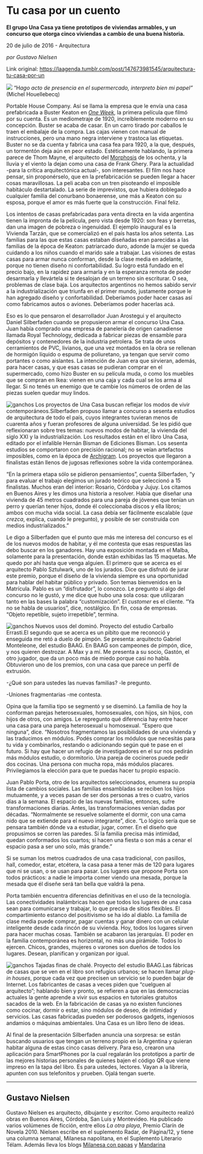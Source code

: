 # Tu casa por un cuento

**El grupo Una Casa ya tiene prototipos de viviendas armables, y un concurso que otorga cinco viviendas a cambio de una buena historia.**

20 de julio de 2016 - Arquitectura

_por Gustavo Nielsen_

Link original: https://laagenda.tumblr.com/post/147673981545/arquitectura-tu-casa-por-un

![](https://64.media.tumblr.com/971773edde9dcc04e1d4f1fe85ee0144/tumblr_inline_pk0jilxJAy1t6q87u_500.jpg)
“H*ago acto de presencia en el supermercado, interpreto bien mi papel”*
(Michel Houellebecq)

Portable House Company. Así se llama la empresa que le envía una casa prefabricada a Buster Keaton en [*One Week*](https://www.youtube.com/watch?v=jmfU6qbW-JA), la primera película que filmó por su cuenta. Es un mediometraje de 1920, increíblemente moderno en su concepción. Buster se acaba de casar. En un carro tirado por caballos le traen el embalaje de la compra. Las cajas vienen con manual de instrucciones, pero una mano negra interviene y trastoca las etiquetas. Buster no se da cuenta y fabrica una casa fea para 1920, a la que, después, un tormentón deja aún en peor estado. Estéticamente hablando, la primera parece de Thom Mayne, el arquitecto del [Morphosis](http://www.morphosis.com/) de los ochenta, y la lluvia y el viento la dejan como una casa de Frank Ghery. Para la actualidad -para la crítica arquitectónica actual-, son interesantes. El film nos hace pensar, sin proponérselo, que en la prefabricación se pueden llegar a hacer cosas maravillosas. La peli acaba con un tren pisoteando el imposible habitáculo destartalado. La serie de imprevistos, que hubiera doblegado a cualquier familia del conurbano bonaerense, une más a Keaton con su esposa, porque el amor es más fuerte que la construcción. Final feliz.

Los intentos de casas prefabricadas para venta directa en la vida argentina tienen la impronta de la película, pero vista desde 1920: son feas y berretas, dan una imagen de pobreza o ingenuidad. El ejemplo inaugural es la Vivienda Tarzán, que se comercializó en el país hasta los años setenta. Las familias para las que estas casas estaban diseñadas eran parecidas a las familias de la época de Keaton: patriarcado duro, adonde la mujer se queda cuidando a los niños cuando el marido sale a trabajar. Las visiones de estas casas para armar nunca conforman, desde la clase media en adelante, porque no tienen diseño ni confortabilidad. Su logro está fundado en el precio bajo, en la rapidez para armarla y en la esperanza remota de poder desarmarla y llevártela si te desalojan de un terreno sin escriturar. O sea, problemas de clase baja. Los arquitectos argentinos no hemos sabido servir a la industrialización que triunfa en el primer mundo, justamente porque le han agregado diseño y confortabilidad. Deberíamos poder hacer casas así como fabricamos autos o aviones. Deberíamos poder hacerlas acá.

Eso es lo que pensaron el desarrollador Juan Arostegui y el arquitecto Daniel Silberfaden cuando se propusieron armar el concurso Una Casa. Juan había comprado una empresa de panelería de origen canadiense llamada Royal Technology, dedicada a fabricar piezas de ensamble para depósitos y contenedores de la industria petrolera. Se trata de unos cerramientos de PVC, livianos, que una vez montados en la obra se rellenan de hormigón líquido o espuma de poliuretano, ya tengan que servir como portantes o como aislantes. La intención de Juan era que sirvieran, además, para hacer casas, y que esas casas se pudieran comprar en el supermercado, como hizo Buster en su película muda, o como los muebles que se compran en Ikea: vienen en una caja y cada cual se los arma al llegar. Si no tenés un enemigo que te cambie los números de orden de las piezas suelen quedar muy lindos. 

![ganchos](https://64.media.tumblr.com/971773edde9dcc04e1d4f1fe85ee0144/tumblr_inline_pk0jilxJAy1t6q87u_500.jpg) Los proyectos de Una Casa buscan reflejar los modos de vivir contemporáneos.Silberfaden propuso llamar a concurso a sesenta estudios de arquitectura de todo el país, cuyos integrantes tuvieran menos de cuarenta años y fueran profesores de alguna universidad. Se les pidió que reflexionaran sobre tres temas: nuevos modos de habitar, la vivienda del siglo XXI y la industrialización. Los resultados están en el libro Una Casa, editado por el infalible Hernán Bisman de Ediciones Bisman. Los sesenta estudios se comportaron con precisión racional; no se veían artefactos imposibles, como en la época de [Archigram](https://es.wikipedia.org/wiki/Archigram). Los proyectos que llegaron a finalistas están llenos de jugosas reflexiones sobre la vida contemporánea.

“En la primera etapa sólo se pidieron pensamientos”, cuenta Silberfaden, “y para evaluar el trabajo elegimos un jurado teórico que seleccionó a 15 finalistas. Muchos eran del interior: Rosario, Córdoba y Jujuy. Los citamos en Buenos Aires y les dimos una historia a resolver. Había que diseñar una vivienda de 45 metros cuadrados para una pareja de jóvenes que tenían un perro y querían tener hijos, donde él coleccionaba discos y ella libros; ambos con mucha vida social. La casa debía ser fácilmente escalable (*que crezca*, explica, cuando le pregunto), y posible de ser construida con medios industrializados.”

Le digo a Silberfaden que el punto que más me interesa del concurso es el de los nuevos modos de habitar, y él me contesta que esas respuestas las debo buscar en los ganadores. Hay una exposición montada en el Malba, solamente para la presentación, donde están exhibidas las 15 maquetas. Me quedo por ahí hasta que venga alguien. El primero que se acerca es el arquitecto Pablo Sztulwark, uno de los jurados. Dice que disfrutó de jurar este premio, porque el diseño de la vivienda siempre es una oportunidad para hablar del habitar público y privado. Son temas bienvenidos en la Matrícula. Pablo es un “disfrutador”, lo conozco. Le pregunto si algo del concurso no le gustó, y me dice que hubo una sola cosa: que utilizaran tanto en las bases la palabra “customización”. El *customer* es el cliente. “Ya no se habla de usuarios”, dice, nostálgico. En fin, cosa de empresas. “Objeto repetible, sujeto irrepetible”, termina.

![ganchos](https://64.media.tumblr.com/6db08403de8d823f7beed6d9e7212ba4/tumblr_inline_pk0jilSCYP1t6q87u_500.jpg) Nuevos usos del dominó. Proyecto del estudio Carballo Errasti.El segundo que se acerca es un pibito que me reconoció y enseguida me retó a duelo de pimpón. Se presenta: arquitecto Gabriel Monteleone, del estudio BAAG. En BAAG son campeones de pimpón, dice, y nos quieren destrozar. A Max y a mí. Me presenta a su socio, Gastón, el otro jugador, que da un poco más de miedo porque casi no habla. Obtuvieron uno de los premios, con una casa que parece un perfil de extrusión.

-¿Qué son para ustedes las nuevas familias? -le pregunto.

-Uniones fragmentarias -me contesta.

Opina que la familia tipo se segmentó y se diseminó. La familia de hoy la conforman parejas heterosexuales, homosexuales, con hijos, sin hijos, con hijos de otros, con amigos. Le repregunto qué diferencia hay entre hacer una casa para una pareja heterosexual u homosexual. “Espero que ninguna”, dice. “Nosotros fragmentamos las posibilidades de una vivienda y las traducimos en módulos. Podés comprar los módulos que necesitás para tu vida y combinarlos, restando o adicionando según qué te pase en el futuro. Si hay que hacer un refugio de investigadores en el sur nos pedirán más módulos estudio, o dormitorio. Una pareja de cocineros puede pedir dos cocinas. Una persona con mucha ropa, más módulos placares. Privilegiamos la elección para que te puedas hacer tu propio espacio. 

Juan Pablo Porta, otro de los arquitectos seleccionados, enumera su propia lista de cambios sociales. Las familias ensambladas se reciben los hijos mutuamente, y a veces pasan de ser dos personas a tres o cuatro, varios días a la semana. El espacio de las nuevas familias, entonces, sufre transformaciones diarias. Antes, las transformaciones venían dadas por décadas. “Normalmente se resuelve solamente el dormir, con una cama nido que se extiende para el nuevo integrante”, dice. “Lo lógico sería que se pensara también dónde va a estudiar, jugar, comer. En el diseño que propusimos se corren las paredes. Si la familia precisa más intimidad, quedan conformados los cuartos; si hacen una fiesta o son más a cenar el espacio pasa a ser uno solo, más grande.”

Si se suman los metros cuadrados de una casa tradicional, con pasillos, hall, comedor, estar, etcétera, la casa pasa a tener más de 120 para lugares que ni se usan, o se usan para pasar. Los lugares que propone Porta son todos prácticos: a nadie le importa comer viendo una mesada, porque la mesada que él diseñe será tan bella que valdrá la pena.

Porta también encuentra diferencias definitivas en el uso de la tecnología. Las conectividades inalámbricas hacen que todos los lugares de una casa sean para comunicarse y trabajar, lo que precisa de sitios flexibles. El compartimiento estanco del positivismo se ha ido al diablo. La familia de clase media puede comprar, pagar cuentas y ganar dinero con un celular inteligente desde cada rincón de su vivienda. Hoy, todos los lugares sirven para hacer muchas cosas. También se acabaron las jerarquías. El poder en la familia contemporánea es horizontal, no más una pirámide. Todos lo ejercen. Chicos, grandes, mujeres o varones son dueños de todos los lugares. Desean, planifican y organizan por igual.

![ganchos](https://64.media.tumblr.com/3acd779930e064f95a7ac7b633cb9b0c/tumblr_inline_pk0jim3h6l1t6q87u_500.jpg) Tajadas finas de chalé. Proyecto del estudio BAAG.Las fábricas de casas que se ven en el libro son refugios urbanos; se hacen llamar *plug-in houses*, porque cada vez que precisen un servicio se lo pueden bajar de Internet. Los fabricantes de casas a veces piden que “cuelguen al arquitecto”; hablando bien y pronto, se refieren a que en las democracias actuales la gente aprende a vivir sus espacios en tutoriales gratuitos sacados de la web. En la fabricación de casas ya no existen funciones como cocinar, dormir o estar, sino módulos de deseo, de intimidad y servicios. Las casas fabricadas pueden ser poderosos gadgets, ingeniosos andamios o máquinas ambientales. Una Casa es un libro lleno de ideas.

Al final de la presentación Silberfaden anuncia una sorpresa: se están buscando usuarios que tengan un terreno propio en la Argentina y quieran habitar alguna de estas cinco casas delivery. Para eso, crearon una aplicación para SmartPhones por la cual regalarán los prototipos a partir de las mejores historias personales de quienes bajen el código QR que viene impreso en la tapa del libro. Es para ustedes, lectores. Vayan a la librería, apunten con sus telefonitos y prueben. Ojalá tengan suerte.

  




---

 Gustavo Nielsen
----------------

 Gustavo Nielsen es arquitecto, dibujante y escritor. Como arquitecto realizó obras en Buenos Aires, Córdoba, San Luis y Montevideo. Ha publicado varios volúmenes de ficción, entre ellos *La otra playa*, Premio Clarín de Novela 2010. Nielsen escribe en el suplemento Radar, de Página/12, y tiene una columna semanal, Milanesa napolitana, en el Suplemento Literario Télam. Además lleva los blogs [Milanesa con papas](http://milanesaconpapas.blogspot.com.ar/) y [Mandarina](http://mandarinasdulces.blogspot.com.ar/)

